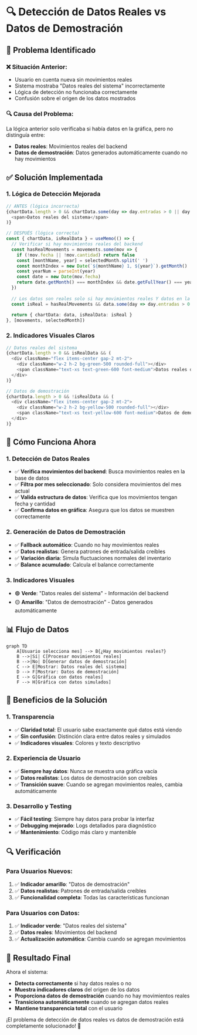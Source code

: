 # 🔍 Detección de Datos Reales vs Datos de Demostración

## 🎯 Problema Identificado

### ❌ **Situación Anterior:**
- Usuario en cuenta nueva sin movimientos reales
- Sistema mostraba "Datos reales del sistema" incorrectamente
- Lógica de detección no funcionaba correctamente
- Confusión sobre el origen de los datos mostrados

### 🔍 **Causa del Problema:**
La lógica anterior solo verificaba si había datos en la gráfica, pero no distinguía entre:
- **Datos reales**: Movimientos reales del backend
- **Datos de demostración**: Datos generados automáticamente cuando no hay movimientos

## ✅ **Solución Implementada**

### 1. **Lógica de Detección Mejorada**

```typescript
// ANTES (lógica incorrecta)
{chartData.length > 0 && chartData.some(day => day.entradas > 0 || day.salidas > 0) && (
  <span>Datos reales del sistema</span>
)}

// DESPUÉS (lógica correcta)
const { chartData, isRealData } = useMemo(() => {
  // Verificar si hay movimientos reales del backend
  const hasRealMovements = movements.some(mov => {
    if (!mov.fecha || !mov.cantidad) return false
    const [monthName, year] = selectedMonth.split(' ')
    const monthIndex = new Date(`${monthName} 1, ${year}`).getMonth()
    const yearNum = parseInt(year)
    const date = new Date(mov.fecha)
    return date.getMonth() === monthIndex && date.getFullYear() === yearNum
  })
  
  // Los datos son reales solo si hay movimientos reales Y datos en la gráfica
  const isReal = hasRealMovements && data.some(day => day.entradas > 0 || day.salidas > 0)
  
  return { chartData: data, isRealData: isReal }
}, [movements, selectedMonth])
```

### 2. **Indicadores Visuales Claros**

```typescript
// Datos reales del sistema
{chartData.length > 0 && isRealData && (
  <div className="flex items-center gap-2 mt-2">
    <div className="w-2 h-2 bg-green-500 rounded-full"></div>
    <span className="text-xs text-green-600 font-medium">Datos reales del sistema</span>
  </div>
)}

// Datos de demostración
{chartData.length > 0 && !isRealData && (
  <div className="flex items-center gap-2 mt-2">
    <div className="w-2 h-2 bg-yellow-500 rounded-full"></div>
    <span className="text-xs text-yellow-600 font-medium">Datos de demostración</span>
  </div>
)}
```

## 🔧 **Cómo Funciona Ahora**

### 1. **Detección de Datos Reales**
- ✅ **Verifica movimientos del backend**: Busca movimientos reales en la base de datos
- ✅ **Filtra por mes seleccionado**: Solo considera movimientos del mes actual
- ✅ **Valida estructura de datos**: Verifica que los movimientos tengan fecha y cantidad
- ✅ **Confirma datos en gráfica**: Asegura que los datos se muestren correctamente

### 2. **Generación de Datos de Demostración**
- ✅ **Fallback automático**: Cuando no hay movimientos reales
- ✅ **Datos realistas**: Genera patrones de entrada/salida creíbles
- ✅ **Variación diaria**: Simula fluctuaciones normales del inventario
- ✅ **Balance acumulado**: Calcula el balance correctamente

### 3. **Indicadores Visuales**
- 🟢 **Verde**: "Datos reales del sistema" - Información del backend
- 🟡 **Amarillo**: "Datos de demostración" - Datos generados automáticamente

## 📊 **Flujo de Datos**

```mermaid
graph TD
    A[Usuario selecciona mes] --> B{¿Hay movimientos reales?}
    B -->|Sí| C[Procesar movimientos reales]
    B -->|No| D[Generar datos de demostración]
    C --> E[Mostrar: Datos reales del sistema]
    D --> F[Mostrar: Datos de demostración]
    E --> G[Gráfica con datos reales]
    F --> H[Gráfica con datos simulados]
```

## 🎯 **Beneficios de la Solución**

### 1. **Transparencia**
- ✅ **Claridad total**: El usuario sabe exactamente qué datos está viendo
- ✅ **Sin confusión**: Distinción clara entre datos reales y simulados
- ✅ **Indicadores visuales**: Colores y texto descriptivo

### 2. **Experiencia de Usuario**
- ✅ **Siempre hay datos**: Nunca se muestra una gráfica vacía
- ✅ **Datos realistas**: Los datos de demostración son creíbles
- ✅ **Transición suave**: Cuando se agregan movimientos reales, cambia automáticamente

### 3. **Desarrollo y Testing**
- ✅ **Fácil testing**: Siempre hay datos para probar la interfaz
- ✅ **Debugging mejorado**: Logs detallados para diagnóstico
- ✅ **Mantenimiento**: Código más claro y mantenible

## 🔍 **Verificación**

### Para Usuarios Nuevos:
1. ✅ **Indicador amarillo**: "Datos de demostración"
2. ✅ **Datos realistas**: Patrones de entrada/salida creíbles
3. ✅ **Funcionalidad completa**: Todas las características funcionan

### Para Usuarios con Datos:
1. ✅ **Indicador verde**: "Datos reales del sistema"
2. ✅ **Datos reales**: Movimientos del backend
3. ✅ **Actualización automática**: Cambia cuando se agregan movimientos

## 🚀 **Resultado Final**

Ahora el sistema:
- **Detecta correctamente** si hay datos reales o no
- **Muestra indicadores claros** del origen de los datos
- **Proporciona datos de demostración** cuando no hay movimientos reales
- **Transiciona automáticamente** cuando se agregan datos reales
- **Mantiene transparencia total** con el usuario

¡El problema de detección de datos reales vs datos de demostración está completamente solucionado! 🎉 